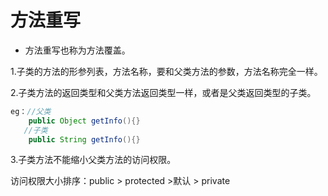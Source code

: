 # 方法重写

* 方法重写也称为方法覆盖。

1.子类的方法的形参列表，方法名称，要和父类方法的参数，方法名称完全一样。

2.子类方法的返回类型和父类方法返回类型一样，或者是父类返回类型的子类。

```java
eg：//父类
    public Object getInfo(){}
   //子类
	public String getInfo(){}
```

3.子类方法不能缩小父类方法的访问权限。

访问权限大小排序：public > protected >默认 > private

